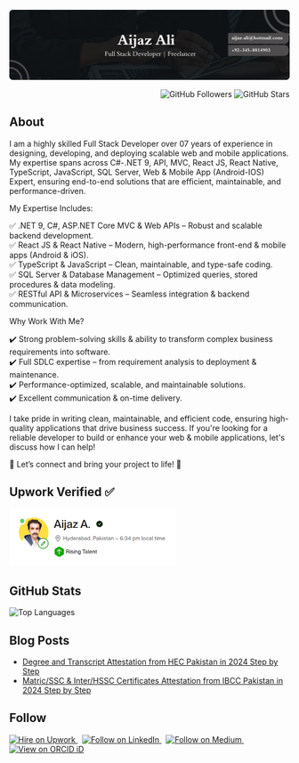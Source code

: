 ![Header](https://github.com/aijazbinqasim/aijazbinqasim/blob/main/final.png?raw=true)

<p align="right">
  <img src="https://img.shields.io/github/followers/aijazbinqasim?label=Follow&style=social" alt="GitHub Followers" />
  <img src="https://img.shields.io/github/stars/aijazbinqasim?label=Stars" alt="GitHub Stars" />
</p>

## About

<p>I am a highly skilled Full Stack Developer over 07 years of experience in designing, developing, and deploying scalable web and mobile applications. My expertise spans across C#-.NET 9, API, MVC, React JS, React Native, TypeScript, JavaScript, SQL Server, Web & Mobile App (Android-IOS) Expert, ensuring end-to-end solutions that are efficient, maintainable, and performance-driven.</p>

My Expertise Includes:<br/>

✅ .NET 9, C#, ASP.NET Core MVC & Web APIs – Robust and scalable backend development. <br/>
✅ React JS & React Native – Modern, high-performance front-end & mobile apps (Android & iOS).<br/>
✅ TypeScript & JavaScript – Clean, maintainable, and type-safe coding.<br/>
✅ SQL Server & Database Management – Optimized queries, stored procedures & data modeling.<br/>
✅ RESTful API & Microservices – Seamless integration & backend communication.<br/>

Why Work With Me?<br/>

✔️ Strong problem-solving skills & ability to transform complex business requirements into software.<br/>
✔️ Full SDLC expertise – from requirement analysis to deployment & maintenance.<br/>
✔️ Performance-optimized, scalable, and maintainable solutions.<br/>
✔️ Excellent communication & on-time delivery.<br/>

<p>I take pride in writing clean, maintainable, and efficient code, ensuring high-quality applications that drive business success. If you're looking for a reliable developer to build or enhance your web & mobile applications, let's discuss how I can help!</p>

📩 Let’s connect and bring your project to life! 🚀

  ## Upwork Verified ✅
  <p align="left">
    <img src="https://github.com/aijazbinqasim/aijazbinqasim/blob/main/up-badge.png?raw=true" alt="Upwork Badge" width="300" />
  </p>

  ## GitHub Stats
 <p align="left">
   <img src="https://github-readme-stats.vercel.app/api/top-langs/?username=aijazbinqasim&layout=compact&theme=highcontrast" alt="Top Languages" />
 </p>

## Blog Posts
<!-- BLOG-POST-LIST:START -->
- [Degree and Transcript Attestation from HEC Pakistan in 2024 Step by Step](https://medium.com/@aijazwrites/degree-and-transcript-attestation-from-hec-pakistan-in-2024-step-by-step-fe42ffc7d654?source=rss-76e2edb5216a------2)
- [Matric/SSC &amp; Inter/HSSC Certificates Attestation from IBCC Pakistan in 2024 Step by Step](https://medium.com/@aijazwrites/matric-ssc-and-inter-hssc-certificates-attestation-from-ibcc-pakistan-in-2024-step-by-step-607278243c6d?source=rss-76e2edb5216a------2)
<!-- BLOG-POST-LIST:END -->

## Follow
<p align="left">
  <a href="https://www.upwork.com/freelancers/~01943fc50d07040467?mp_source=share" title="Hire on Upwork">
    <img src="https://img.shields.io/badge/UpWork-6FDA44?style=for-the-badge&logo=Upwork&logoColor=white" alt="Hire on Upwork"/>
</a>&nbsp;
<a href="https://www.linkedin.com/comm/mynetwork/discovery-see-all?usecase=PEOPLE_FOLLOWS&followMember=aijazbinqasim" title="Follow on LinkedIn">
   <img src="https://img.shields.io/badge/LinkedIn-0077B5?style=for-the-badge&logo=linkedin&logoColor=white" alt="Follow on LinkedIn"/>
</a>&nbsp;
<a href="https://medium.com/@aijazwrites/" title="Follow on Medium">
  <img src="https://img.shields.io/badge/Medium-12100E?style=for-the-badge&logo=medium&logoColor=white" alt="Follow on Medium" />
</a>&nbsp;
  <a
     id="cy-effective-orcid-url"
     class="underline"
     title="View on ORCID iD"
     href="https://orcid.org/0009-0005-4690-6187"
     target="orcid.widget"
     rel="me noopener noreferrer">
     <img
        src="https://img.shields.io/badge/orcid-A6CE39?style=for-the-badge&logo=orcid&logoColor=white" alt="View on ORCID iD"/>
    </a>
</p>
